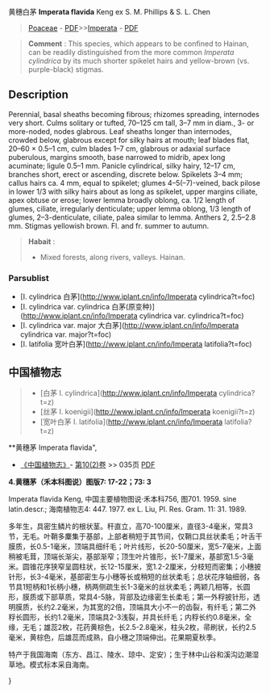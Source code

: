 黄穗白茅 **Imperata flavida** Keng ex S. M. Phillips & S. L. Chen

> [Poaceae](http://www.iplant.cn/info/Poaceae?t=foc) - [PDF](http://www.iplant.cn/foc/pdf/Poaceae.pdf)>>[Imperata](http://www.iplant.cn/info/Imperata?t=foc) - [PDF](http://www.iplant.cn/foc/pdf/Imperata.pdf)


> **Comment** : 
> This species, which appears to be confined to Hainan, can be readily distinguished from the more common *Imperata cylindrica* by its much shorter spikelet hairs and yellow-brown (vs. purple-black) stigmas.

## Description

Perennial, basal sheaths becoming fibrous; rhizomes spreading, internodes very short. Culms solitary or tufted, 70–125 cm tall, 3–7 mm in diam., 3- or more-noded, nodes glabrous. Leaf sheaths longer than internodes, crowded below, glabrous except for silky hairs at mouth; leaf blades flat, 20–60 × 0.5–1 cm, culm blades 1–7 cm, glabrous or adaxial surface puberulous, margins smooth, base narrowed to midrib, apex long acuminate; ligule 0.5–1 mm. Panicle cylindrical, silky hairy, 12–17 cm, branches short, erect or ascending, discrete below. Spikelets 3–4 mm; callus hairs ca. 4 mm, equal to spikelet; glumes 4–5(–7)-veined, back pilose in lower 1/3 with silky hairs about as long as spikelet, upper margins ciliate, apex obtuse or erose; lower lemma broadly oblong, ca. 1/2 length of glumes, ciliate, irregularly denticulate; upper lemma oblong, 1/3 length of glumes, 2–3-denticulate, ciliate, palea similar to lemma. Anthers 2, 2.5–2.8 mm. Stigmas yellowish brown. Fl. and fr. summer to autumn.


> **Habait** : 
>* Mixed forests, along rivers, valleys. Hainan.

### Parsublist

* [I.  cylindrica  白茅](http://www.iplant.cn/info/Imperata cylindrica?t=foc)
* [I.  cylindrica var. cylindrica  白茅(原变种)](http://www.iplant.cn/info/Imperata cylindrica var. cylindrica?t=foc)
* [I.  cylindrica var. major  大白茅](http://www.iplant.cn/info/Imperata cylindrica var. major?t=foc)
* [I.  latifolia  宽叶白茅](http://www.iplant.cn/info/Imperata latifolia?t=foc)

## 中国植物志

> * [白茅  I.  cylindrica](http://www.iplant.cn/info/Imperata cylindrica?t=z)
> * [丝茅  I.  koenigii](http://www.iplant.cn/info/Imperata koenigii?t=z)
> * [宽叶白茅  I.  latifolia](http://www.iplant.cn/info/Imperata latifolia?t=z)


**黄穗茅 Imperata flavida",

* [《中国植物志》](http://www.iplant.cn/frps)- [第10(2)卷](http://www.iplant.cn/frps/vol/10(2)) >> 035页 [PDF](http://www.iplant.cn/frps/pdf/10(2)/035.pdf)


**4.黄穗茅（禾本科图说）图版7: 17-22；73: 3**

Imperata flavida Keng, 中国主要植物图说·禾本科756, 图701. 1959. sine latin.descr.; 海南植物志4: 447. 1977. ex L. Liu, Pl. Res. Gram. 11: 31. 1989.

多年生，具密生鳞片的根状茎。秆直立，高70-100厘米，直径3-4毫米，常具3节，无毛。叶鞘多麇集于基部，上部者稍短于其节间，仅鞘口具丝状柔毛；叶舌干膜质，长0.5-1毫米，顶端具细纤毛；叶片线形，长20-50厘米，宽5-7毫米，上面稍被毛茸，顶端长渐尖，基部渐窄；顶生叶片锥形，长1-7厘米，基部宽1.5-3毫米。圆锥花序狭窄呈圆柱状，长12-15厘米，宽1.2-2厘米，分枝短而密集；小穗披针形，长3-4毫米，基部密生与小穗等长或稍短的丝状柔毛；总状花序轴细弱，各节具1短柄和1长柄小穗，柄两侧疏生长1-3毫米的丝状柔毛；两颖几相等，长圆形，膜质或下部草质，常具4-5脉，背部及边缘密生长柔毛；第一外稃披针形，透明膜质，长约2.2毫米，为其宽的2倍，顶端具大小不一的齿裂，有纤毛；第二外稃长圆形，长约1.2毫米，顶端具2-3浅裂，并具长纤毛；内稃长约0.8毫米，全缘，无毛；雄蕊2枚，花药黄棕色，长2.5-2.8毫米，柱头2枚，帚刷状，长约2.5毫米，黄棕色，后雄蕊而成熟，自小穗之顶端伸出。花果期夏秋季。

特产于我国海南（东方、昌江、陵水、琼中、定安）；生于林中山谷和溪沟边潮湿草地。模式标本采自海南。

}